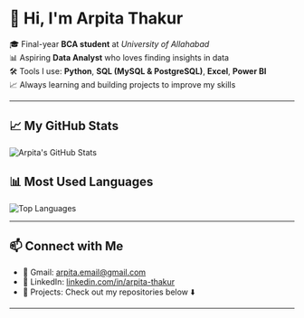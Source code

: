 # 👋 Hi, I'm Arpita Thakur

🎓 Final-year **BCA student** at *University of Allahabad*  
📊 Aspiring **Data Analyst** who loves finding insights in data  
🛠️ Tools I use: **Python**, **SQL (MySQL & PostgreSQL)**, **Excel**, **Power BI**  
📈 Always learning and building projects to improve my skills

---

## 📈 My GitHub Stats

![Arpita's GitHub Stats](https://github-readme-stats.vercel.app/api?username=EC-Arpita&show_icons=true&theme=tokyonight)

## 📊 Most Used Languages

![Top Languages](https://github-readme-stats.vercel.app/api/top-langs/?username=EC-Arpita&layout=compact&theme=tokyonight)

---

## 📫 Connect with Me

- 📧 Gmail: [arpita.email@gmail.com](mailto:arpitathakurxib@gmail.com)
- 🔗 LinkedIn: [linkedin.com/in/arpita-thakur](https://www.linkedin.com/in/arpita-thakur-549534249/)
- 🧠 Projects: Check out my repositories below ⬇️

---
